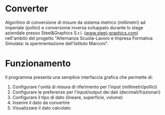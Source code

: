 # Converter
Algoritmo di conversione di misure da sistema metrico (millimetri) ad imperiale (pollici) e conversione inversa sviluppato durante lo stage
aziendale presso Steel&Graphics S.r.l. (www.steel-graphics.com) nell'ambito del progetto "Alternanza Scuola-Lavoro e Impresa Formativa
Simulata: la sperimentazione dell'Istituto Marconi".

# Funzionamento
Il programma presenta una semplice interfaccia grafica che permette di:
1.	Configurare l'unità di misura di riferimento per l'input (millimetri/pollici)
2.	Configurare le preferenze per l'input/output dei dati (decimali/frazionari)
3.	Configurare il tipo di dato (lineare, superficie, volume)
4.	Inserire il dato da convertire
5.	Visualizzare il dato calcolato
